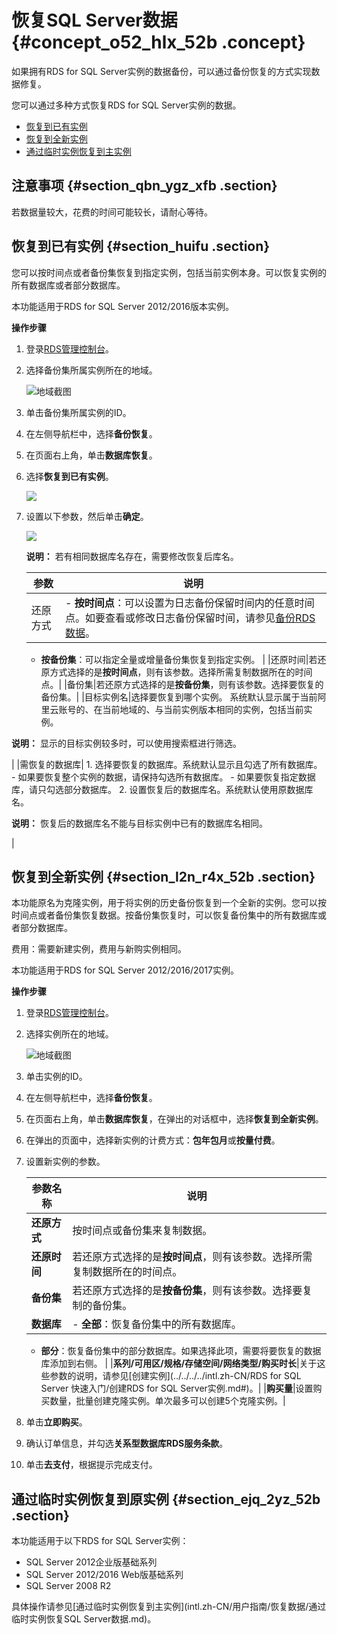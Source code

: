 # 恢复SQL Server数据 {#concept_o52_hlx_52b .concept}

如果拥有RDS for SQL Server实例的数据备份，可以通过备份恢复的方式实现数据修复。

您可以通过多种方式恢复RDS for SQL Server实例的数据。

-   [恢复到已有实例](#)
-   [恢复到全新实例](#)
-   [通过临时实例恢复到主实例](#)

## 注意事项 {#section_qbn_ygz_xfb .section}

若数据量较大，花费的时间可能较长，请耐心等待。

## 恢复到已有实例 {#section_huifu .section}

您可以按时间点或者备份集恢复到指定实例，包括当前实例本身。可以恢复实例的所有数据库或者部分数据库。

本功能适用于RDS for SQL Server 2012/2016版本实例。

**操作步骤**

1.  登录[RDS管理控制台](https://rds.console.aliyun.com/)。
2.  选择备份集所属实例所在的地域。

    ![地域截图](http://static-aliyun-doc.oss-cn-hangzhou.aliyuncs.com/assets/img/7882/155651720037169_zh-CN.png)

3.  单击备份集所属实例的ID。
4.  在左侧导航栏中，选择**备份恢复**。
5.  在页面右上角，单击**数据库恢复**。
6.  选择**恢复到已有实例**。

    ![](http://static-aliyun-doc.oss-cn-hangzhou.aliyuncs.com/assets/img/17685/155651720010029_zh-CN.png)

7.  设置以下参数，然后单击**确定**。

    ![](http://static-aliyun-doc.oss-cn-hangzhou.aliyuncs.com/assets/img/17685/155651720010031_zh-CN.png)

    **说明：** 若有相同数据库名存在，需要修改恢复后库名。

    |参数|说明|
    |--|--|
    |还原方式|     -   **按时间点**：可以设置为日志备份保留时间内的任意时间点。如要查看或修改日志备份保留时间，请参见[备份RDS数据](intl.zh-CN/用户指南/备份数据/备份RDS数据.md#)。
    -   **按备份集**：可以指定全量或增量备份集恢复到指定实例。
 |
    |还原时间|若还原方式选择的是**按时间点**，则有该参数。选择所需复制数据所在的时间点。|
    |备份集|若还原方式选择的是**按备份集**，则有该参数。选择要恢复的备份集。|
    |目标实例名|选择要恢复到哪个实例。 系统默认显示属于当前阿里云账号的、在当前地域的、与当前实例版本相同的实例，包括当前实例。

 **说明：** 显示的目标实例较多时，可以使用搜索框进行筛选。

 |
    |需恢复的数据库|     1.  选择要恢复的数据库。系统默认显示且勾选了所有数据库。
        -   如果要恢复整个实例的数据，请保持勾选所有数据库。
        -   如果要恢复指定数据库，请只勾选部分数据库。
    2.  设置恢复后的数据库名。系统默认使用原数据库名。

**说明：** 恢复后的数据库名不能与目标实例中已有的数据库名相同。

 |


## 恢复到全新实例 {#section_l2n_r4x_52b .section}

本功能原名为克隆实例，用于将实例的历史备份恢复到一个全新的实例。您可以按时间点或者备份集恢复数据。按备份集恢复时，可以恢复备份集中的所有数据库或者部分数据库。

费用：需要新建实例，费用与新购实例相同。

本功能适用于RDS for SQL Server 2012/2016/2017实例。

**操作步骤**

1.  登录[RDS管理控制台](https://rds.console.aliyun.com/)。
2.  选择实例所在的地域。

    ![地域截图](http://static-aliyun-doc.oss-cn-hangzhou.aliyuncs.com/assets/img/7882/155651720037169_zh-CN.png)

3.  单击实例的ID。
4.  在左侧导航栏中，选择**备份恢复**。
5.  在页面右上角，单击**数据库恢复**，在弹出的对话框中，选择**恢复到全新实例**。
6.  在弹出的页面中，选择新实例的计费方式：**包年包月**或**按量付费**。
7.  设置新实例的参数。

    |参数名称|说明|
    |----|--|
    |**还原方式**|按时间点或备份集来复制数据。|
    |**还原时间**|若还原方式选择的是**按时间点**，则有该参数。选择所需复制数据所在的时间点。|
    |**备份集**|若还原方式选择的是**按备份集**，则有该参数。选择要复制的备份集。|
    |**数据库**|     -   **全部**：恢复备份集中的所有数据库。
    -   **部分**：恢复备份集中的部分数据库。如果选择此项，需要将要恢复的数据库添加到右侧。
 |
    |**系列/可用区/规格/存储空间/网络类型/购买时长**|关于这些参数的说明，请参见[创建实例](../../../../intl.zh-CN/RDS for SQL Server 快速入门/创建RDS for SQL Server实例.md#)。|
    |**购买量**|设置购买数量，批量创建克隆实例。单次最多可以创建5个克隆实例。|

8.  单击**立即购买**。
9.  确认订单信息，并勾选**关系型数据库RDS服务条款**。
10. 单击**去支付**，根据提示完成支付。

## 通过临时实例恢复到原实例 {#section_ejq_2yz_52b .section}

本功能适用于以下RDS for SQL Server实例：

-   SQL Server 2012企业版基础系列
-   SQL Server 2012/2016 Web版基础系列
-   SQL Server 2008 R2

具体操作请参见[通过临时实例恢复到主实例](intl.zh-CN/用户指南/恢复数据/通过临时实例恢复SQL Server数据.md)。

